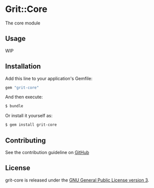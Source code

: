 # Grit::Core
The core module

## Usage
WIP

## Installation
Add this line to your application's Gemfile:

```ruby
gem "grit-core"
```

And then execute:
```bash
$ bundle
```

Or install it yourself as:
```bash
$ gem install grit-core
```

## Contributing
See the contribution guideline on [GitHub](https://github.com/grit42/grit/blob/main/CONTRIBUTING.md)

## License
grit-core is released under the [GNU General Public License version 3](https://opensource.org/license/gpl-3-0).
